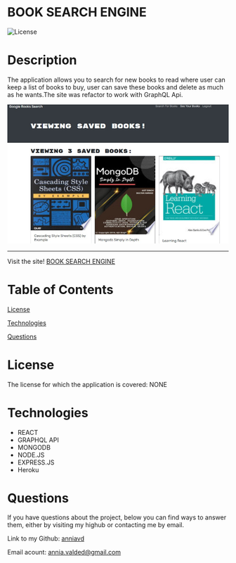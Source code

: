 # BOOK SEARCH ENGINE


![License](https://img.shields.io/badge/License-NONE-grenn.svg)
  

# Description

The application allows you to search for new books to read where user can keep a list of books to buy, user can save these books and delete as much as he wants.The site was refactor to work with GraphQL Api.

 ![see your books](client/src/imageReadme/screenshot.jpg)
 _____________________________________________________________________
 Visit the site! [BOOK SEARCH ENGINE](https://)
  



# Table of Contents

[License](#License)


[Technologies](#Technologies)

[Questions](#Questions)


# License
The license for which the application is covered:
NONE 

# Technologies 
 - REACT
- GRAPHQL API
- MONGODB
- NODE.JS
- EXPRESS.JS
- Heroku



# Questions

  If you have questions about the project, below you can find ways to answer them, either by visiting my highub or contacting me by email.
  
  Link to my Github: [anniavd](https://github.com/anniavd)

  
  Email acount: [annia.valded@gmail.com](mailto:annia.valded@gmail.com)
    

